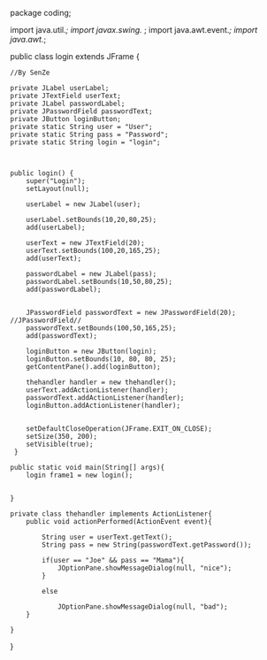 package coding;

import java.util.*;
import javax.swing.* ;
import java.awt.event.*;
import java.awt.*;



public class login extends JFrame {
    
	
	//By SenZe
	
    private JLabel userLabel;
    private JTextField userText;
    private JLabel passwordLabel;
    private JPasswordField passwordText;
    private JButton loginButton;
    private static String user = "User";
    private static String pass = "Password";
    private static String login = "login";
    
    
    
    public login() {    
        super("Login");
        setLayout(null);
        
        userLabel = new JLabel(user);
       
        userLabel.setBounds(10,20,80,25);
        add(userLabel);

        userText = new JTextField(20);
        userText.setBounds(100,20,165,25);
        add(userText);

        passwordLabel = new JLabel(pass);
        passwordLabel.setBounds(10,50,80,25);
        add(passwordLabel);

      
        JPasswordField passwordText = new JPasswordField(20); //JPasswordField//
        passwordText.setBounds(100,50,165,25);
        add(passwordText);

        loginButton = new JButton(login);
        loginButton.setBounds(10, 80, 80, 25);
        getContentPane().add(loginButton);
        
        thehandler handler = new thehandler();
        userText.addActionListener(handler);
        passwordText.addActionListener(handler);
        loginButton.addActionListener(handler);

        
        setDefaultCloseOperation(JFrame.EXIT_ON_CLOSE);
        setSize(350, 200);
        setVisible(true);
     }
     
    public static void main(String[] args){
        login frame1 = new login();
       
    
    }
     
    private class thehandler implements ActionListener{
        public void actionPerformed(ActionEvent event){
            
            String user = userText.getText();
            String pass = new String(passwordText.getPassword());
            
            if(user == "Joe" && pass == "Mama"){
                JOptionPane.showMessageDialog(null, "nice");
            }

            else
       
                JOptionPane.showMessageDialog(null, "bad");
        }
 
    }
}
